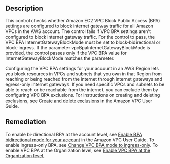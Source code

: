 ## Description

This control checks whether Amazon EC2 VPC Block Public Access (BPA) settings are configured to block internet gateway traffic for all Amazon VPCs in the AWS account. The control fails if VPC BPA settings aren't configured to block internet gateway traffic. For the control to pass, the VPC BPA InternetGatewayBlockMode must be set to block-bidirectional or block-ingress. If the parameter vpcBpaInternetGatewayBlockMode is provided, the control passes only if the VPC BPA value for InternetGatewayBlockMode matches the parameter.

Configuring the VPC BPA settings for your account in an AWS Region lets you block resources in VPCs and subnets that you own in that Region from reaching or being reached from the internet through internet gateways and egress-only internet gateways. If you need specific VPCs and subnets to be able to reach or be reachable from the internet, you can exclude them by configuring VPC BPA exclusions. For instructions on creating and deleting exclusions, see [Create and delete exclusions](https://docs.aws.amazon.com/vpc/latest/userguide/security-vpc-bpa-basics.html#security-vpc-bpa-exclusions) in the Amazon VPC User Guide.

## Remediation

To enable bi-directional BPA at the account level, see [Enable BPA bidirectional mode for your account](https://docs.aws.amazon.com/vpc/latest/userguide/security-vpc-bpa-basics.html#security-vpc-bpa-enable-bidir) in the Amazon VPC User Guide. To enable ingress-only BPA, see [Change VPC BPA mode to ingress-only](https://docs.aws.amazon.com/vpc/latest/userguide/security-vpc-bpa-basics.html#security-vpc-bpa-ingress-only). To enable VPC BPA at the Organization level, see [Enable VPC BPA at the Organization level.](https://docs.aws.amazon.com/vpc/latest/userguide/security-vpc-bpa-basics.html#security-vpc-bpa-exclusions-orgs)